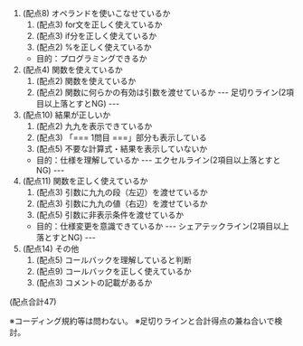 1. (配点8) オペランドを使いこなせているか
    1. (配点3) for文を正しく使えているか
    2. (配点3) if分を正しく使えているか
    3. (配点2) %を正しく使えているか
    - 目的：プログラミングできるか
2. (配点4) 関数を使えているか
    1. (配点2) 関数を使えているか
    2. (配点2) 関数に何らかの有効は引数を渡せているか
--- 足切りライン(2項目以上落とすとNG) ---
3. (配点10) 結果が正しいか
    1. (配点2) 九九を表示できているか
    2. (配点3) 「=== 1問目 ===」部分も表示している
    3. (配点5) 不要な計算式・結果を表示していないか
    - 目的：仕様を理解しているか
--- エクセルライン(2項目以上落とすとNG) ---
4. (配点11) 関数を正しく使えているか
    1. (配点3) 引数に九九の段（左辺）を渡せているか
    2. (配点3) 引数に九九の値（右辺）を渡せているか
    2. (配点5) 引数に非表示条件を渡せているか
    - 目的：仕様変更を意識できているか
--- シェアテックライン(2項目以上落とすとNG) ---
5. (配点14) その他
    1. (配点5) コールバックを理解していると判断
    1. (配点9) コールバックを正しく使えているか
    1. (配点3) コメントの記載があるか

(配点合計47)

※コーディング規約等は問わない。
※足切りラインと合計得点の兼ね合いで検討。
